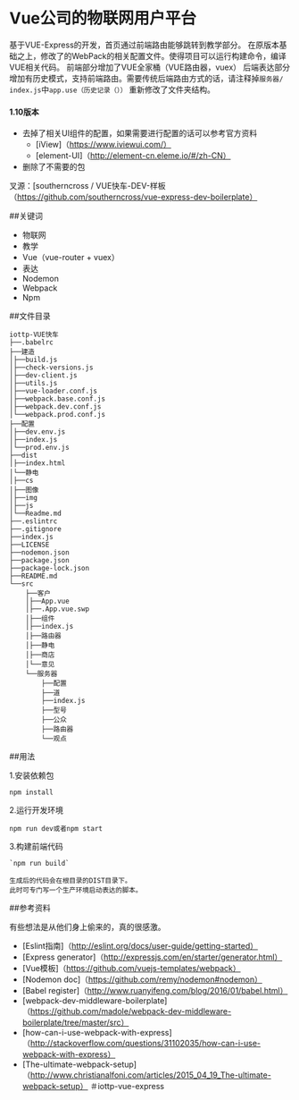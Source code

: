 Vue公司的物联网用户平台
=========================================

基于VUE-Express的开发，首页通过前端路由能够跳转到教学部分。
在原版本基础之上，修改了的WebPack的相关配置文件。使得项目可以运行构建命令，编译VUE相关代码。
前端部分增加了VUE全家桶（VUE路由器，vuex）
后端表达部分增加有历史模式，支持前端路由。需要传统后端路由方式的话，请注释掉`服务器/ index.js`中`app.use（历史记录（））`
重新修改了文件夹结构。

#### 1.10版本
- 去掉了相关UI组件的配置，如果需要进行配置的话可以参考官方资料
  -  [iView]（https://www.iviewui.com/）
  -  [element-UI]（http://element-cn.eleme.io/#/zh-CN）
- 删除了不需要的包

叉源：[southerncross / VUE快车-DEV-样板（https://github.com/southerncross/vue-express-dev-boilerplate）

##关键词
- 物联网
- 教学
-  Vue（vue-router + vuex）
- 表达
-  Nodemon
-  Webpack
-  Npm


##文件目录

```
iottp-VUE快车
├──.babelrc
├──建造
│├──build.js
│├──check-versions.js
│├──dev-client.js
│├──utils.js
│├──vue-loader.conf.js
│├──webpack.base.conf.js
│├──webpack.dev.conf.js
│└──webpack.prod.conf.js
├──配置
│├──dev.env.js
│├──index.js
│└──prod.env.js
├──dist
│├──index.html
│└──静电
│├──cs
│├──图像
│├──img
│├──js
│└──Readme.md
├──.eslintrc
├──.gitignore
├──index.js
├──LICENSE
├──nodemon.json
├──package.json
├──package-lock.json
├──README.md
└──src
    ├──客户
    │├──App.vue
    │├──.App.vue.swp
    │├──组件
    │├──index.js
    │├──路由器
    │├──静电
    │├──商店
    │└──意见
    └──服务器
        ├──配置
        ├──道
        ├──index.js
        ├──型号
        ├──公众
        ├──路由器
        └──观点
```

##用法

1.安装依赖包

   `npm install`

2.运行开发环境

   `npm run dev或者npm start` 

3.构建前端代码

    `npm run build`
    
    生成后的代码会在根目录的DIST目录下。
    此时可专门写一个生产环境启动表达的脚本。

##参考资料

有些想法是从他们身上偷来的，真的很感激。

-  [Eslint指南]（http://eslint.org/docs/user-guide/getting-started）
-  [Express generator]（http://expressjs.com/en/starter/generator.html）
-  [Vue模板]（https://github.com/vuejs-templates/webpack）
-  [Nodemon doc]（https://github.com/remy/nodemon#nodemon）
-  [Babel register]（http://www.ruanyifeng.com/blog/2016/01/babel.html）
-  [webpack-dev-middleware-boilerplate]（https://github.com/madole/webpack-dev-middleware-boilerplate/tree/master/src）
-  [how-can-i-use-webpack-with-express]（http://stackoverflow.com/questions/31102035/how-can-i-use-webpack-with-express）
-  [The-ultimate-webpack-setup]（http://www.christianalfoni.com/articles/2015_04_19_The-ultimate-webpack-setup）
＃iottp-vue-express
